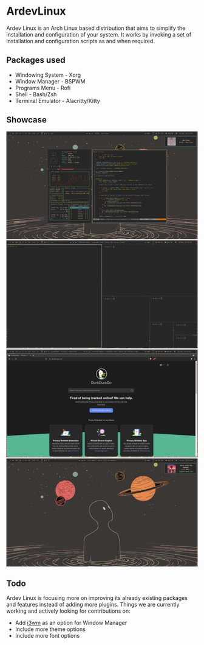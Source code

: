 # ArdevLinux
Ardev Linux is an Arch Linux based distribution that aims to simplify the installation and configuration of your system. It works by invoking a set of installation and configuration scripts as and when required.

## Packages used
- Windowing System - Xorg
- Window Manager - BSPWM
- Programs Menu - Rofi
- Shell - Bash/Zsh
- Terminal Emulator - Alacritty/Kitty

## Showcase
![Ardev Linux floating windows](./public/screenshots/screenshot_1.png)
![Ardev Linux tiling windows](./public/screenshots/screenshot_2.png)
![Open window](./public/screenshots/screenshot_3.png)
![Desktop with notification](./public/screenshots/screenshot_4.png)

## Todo
Ardev Linux is focusing more on improving its already existing packages and features instead of adding more plugins.
Things we are currently working and actively looking for contributions on:
- Add [i3wm](https://i3wm.org/) as an option for Window Manager
- Include more theme options
- Include more font options
